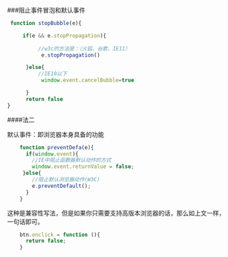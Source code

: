 ###阻止事件冒泡和默认事件

```js
 function stopBubble(e){

     if(e && e.stopPropagation){
          
          //w3c的方法是：（火狐、谷歌、IE11）
           e.stopPropagation()

      }else{
          //IE10以下
           window.event.cancelBubble=true

      }
      return false
}
```




####法二

默认事件：即浏览器本身具备的功能

```js
    function preventDefa(e){ 
      if(window.event){ 
        //IE中阻止函数器默认动作的方式  
        window.event.returnValue = false;  
     }else{ 
        //阻止默认浏览器动作(W3C)  
        e.preventDefault(); 
      }  
    } 

```
这种是兼容性写法，但是如果你只需要支持高版本浏览器的话，那么如上文一样，一句话即可。

```js
    btn.onclick = function (){ 
      return false; 
    }
```